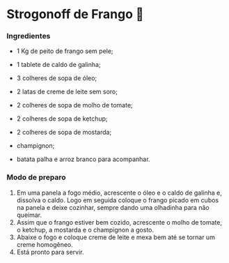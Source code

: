 # Strogonoff de Frango :chicken:

### Ingredientes

* 1 Kg de peito de frango sem pele;

* 1 tablete de caldo de galinha;

* 3 colheres de sopa de óleo;

* 2 latas de creme de leite sem soro;

* 2 colheres de sopa de molho de tomate;

* 2 colheres de sopa de ketchup;

* 2 colheres de sopa de mostarda;

* champignon;

* batata palha e arroz branco para acompanhar.

  

### Modo de preparo

1. Em uma panela a fogo médio, acrescente o óleo e o caldo de galinha e, dissolva o caldo. Logo em seguida coloque o frango picado em cubos na panela e deixe cozinhar, sempre dando uma olhadinha para não queimar.
2. Assim que o frango estiver bem cozido, acrescente o molho de tomate, o ketchup, a mostarda e o champignon a gosto.
3. Abaixe o fogo e coloque creme de leite e mexa bem até se tornar um creme homogêneo.
4. Está pronto para servir.